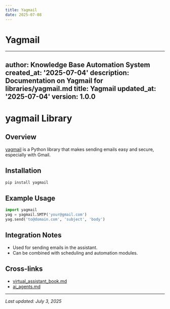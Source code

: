 ```yaml
---
title: Yagmail
date: 2025-07-08
---
```


# Yagmail

---
author: Knowledge Base Automation System
created_at: '2025-07-04'
description: Documentation on Yagmail for libraries/yagmail.md
title: Yagmail
updated_at: '2025-07-04'
version: 1.0.0
---

# yagmail Library

## Overview
[yagmail](https://pypi.org/project/yagmail/) is a Python library that makes sending emails easy and secure, especially with Gmail.

## Installation
```sh
pip install yagmail
```

## Example Usage
```python
import yagmail
yag = yagmail.SMTP('your@gmail.com')
yag.send('to@domain.com', 'subject', 'body')
```

## Integration Notes
- Used for sending emails in the assistant.
- Can be combined with scheduling and automation modules.

## Cross-links
- [virtual_assistant_book.md](../virtual_assistant_book.md)
- [ai_agents.md](../ai_agents.md)

---
_Last updated: July 3, 2025_
